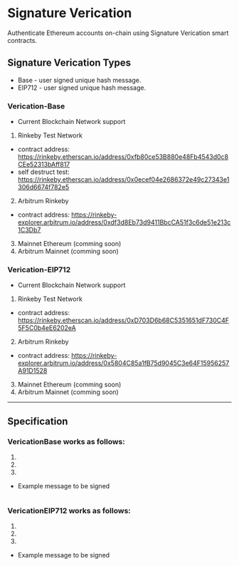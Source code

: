 # Signature Verication
Authenticate Ethereum accounts on-chain using Signature Verication 
smart contracts.

## Signature Verication Types
- Base - user signed unique hash message.
- EIP712 - user signed unique hash message.

### Verication-Base
- Current Blockchain Network support
1. Rinkeby Test Network
  - contract address: https://rinkeby.etherscan.io/address/0xfb80ce53B880e48Fb4543d0c8CEe52313bAff817
  - self destruct test: https://rinkeby.etherscan.io/address/0x0ecef04e2686372e49c27343e1306d6674f782e5
2. Arbitrum Rinkeby
  - contract address: https://rinkeby-explorer.arbitrum.io/address/0xdf3d8Eb73d9411BbcCA51f3c6de51e213c1C3Db7
3. Mainnet Ethereum (comming soon)
4. Arbitrum Mainnet (comming soon)

### Verication-EIP712
- Current Blockchain Network support
1. Rinkeby Test Network
  - contract address: https://rinkeby.etherscan.io/address/0xD703D6b68C5351651dF730C4F5F5C0b4eE6202eA
2. Arbitrum Rinkeby
  - contract address: https://rinkeby-explorer.arbitrum.io/address/0x5804C85a1fB75d9045C3e64F15956257A91D1528
3. Mainnet Ethereum (comming soon)
4. Arbitrum Mainnet (comming soon)

---

## Specification

### VericationBase works as follows:

1. 
2. 
3. 

- Example message to be signed
```

```

### VericationEIP712 works as follows:

1. 
2. 
3. 

- Example message to be signed
```

```